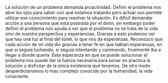 
La solución de un problema demanda proactividad. Definir el problema nos abre los ojos para saber con qué estamos tratando pero actuar nos permite utilizar ese conocimiento para resolver la situación. Es difícil demandar acción a una persona que está postrada por el dolor, sin embargo poder definir el problema nos ayuda a ver que el problema no se trata de la vida sino de nuestra perspectiva y experiencias. Gracias a esto podemos ver que hay una luz al final del túnel, lo que nos da esperanzas. Reconozco que cada acción de mi vida dio gracias a tener fe en que habían esperanzas, en que si seguía luchando, si seguía intentando y caminando, finalmente iba a llegar a donde quería. Esta esperanza en que se puede solucionar el problema nos puede dar la fuerza necesaria para poner en practica la solución y disfrutar de la única existencia que tenemos. De otro modo desperdiciaríamos lo mas complejo conocido por la humanidad, la vida consciente.


